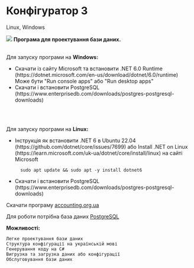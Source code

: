 # Конфігуратор 3
Linux, Windows

<img src="https://accounting.org.ua/images/configuration.png" /> <b>Програма для проектування бази даних.</b><br/><br/>
 
Для запуску програми на <b>Windows:</b>

<ul>
 <li>
  Скачати із сайту Microsoft та встановити .NET 6.0 Runtime (https://dotnet.microsoft.com/en-us/download/dotnet/6.0/runtime)<br/>
  Може бути "Run console apps" або "Run desktop apps"
 </li>
 <li>
  Скачати і встановити PostgreSQL (https://www.enterprisedb.com/downloads/postgres-postgresql-downloads)
 </li>
</ul>

<br/><br/>
 
Для запуску програми на <b>Linux:</b>

<ul>
 <li>
  Інструкція як встановити .NET 6 в Ubuntu 22.04 (https://github.com/dotnet/core/issues/7699)
  або Install .NET on Linux (https://learn.microsoft.com/uk-ua/dotnet/core/install/linux) на сайті Microsoft
  
      sudo apt update && sudo apt -y install dotnet6
 </li>
 <li>
  Скачати і встановити PostgreSQL (https://www.enterprisedb.com/downloads/postgres-postgresql-downloads)
 </li>
</ul>

    

  
  Скачати програму  [accounting.org.ua](https://accounting.org.ua/configurator.html) <br/>
  
  Для роботи потрібна база даних [PostgreSQL](https://www.enterprisedb.com/downloads/postgres-postgresql-downloads) <br/>
  
 <b>Можливості:</b>
    
    Легке проектування бази даних
    Структура конфігурації на українській мові
    Генерування коду на C#
    Вигрузка та загрузка даних або конфігурації
    Обслуговування бази даних
    
